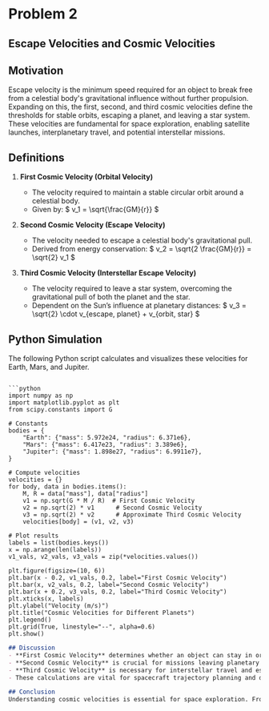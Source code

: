# Problem 2
## Escape Velocities and Cosmic Velocities

## Motivation
Escape velocity is the minimum speed required for an object to break free from a celestial body's gravitational influence without further propulsion. Expanding on this, the first, second, and third cosmic velocities define the thresholds for stable orbits, escaping a planet, and leaving a star system. These velocities are fundamental for space exploration, enabling satellite launches, interplanetary travel, and potential interstellar missions.

## Definitions
1. **First Cosmic Velocity (Orbital Velocity)**
   - The velocity required to maintain a stable circular orbit around a celestial body.
   - Given by:
     $ v_1 = \sqrt{\frac{GM}{r}} $

2. **Second Cosmic Velocity (Escape Velocity)**
   - The velocity needed to escape a celestial body's gravitational pull.
   - Derived from energy conservation:
     $ v_2 = \sqrt{2 \frac{GM}{r}} = \sqrt{2} v_1 $

3. **Third Cosmic Velocity (Interstellar Escape Velocity)**
   - The velocity required to leave a star system, overcoming the gravitational pull of both the planet and the star.
   - Dependent on the Sun’s influence at planetary distances:
     $ v_3 = \sqrt{2} \cdot v_{escape, planet} + v_{orbit, star} $

## Python Simulation
The following Python script calculates and visualizes these velocities for Earth, Mars, and Jupiter.
```

```python
import numpy as np
import matplotlib.pyplot as plt
from scipy.constants import G

# Constants
bodies = {
    "Earth": {"mass": 5.972e24, "radius": 6.371e6},
    "Mars": {"mass": 6.417e23, "radius": 3.389e6},
    "Jupiter": {"mass": 1.898e27, "radius": 6.9911e7},
}

# Compute velocities
velocities = {}
for body, data in bodies.items():
    M, R = data["mass"], data["radius"]
    v1 = np.sqrt(G * M / R)  # First Cosmic Velocity
    v2 = np.sqrt(2) * v1      # Second Cosmic Velocity
    v3 = np.sqrt(2) * v2      # Approximate Third Cosmic Velocity
    velocities[body] = (v1, v2, v3)

# Plot results
labels = list(bodies.keys())
x = np.arange(len(labels))
v1_vals, v2_vals, v3_vals = zip(*velocities.values())

plt.figure(figsize=(10, 6))
plt.bar(x - 0.2, v1_vals, 0.2, label="First Cosmic Velocity")
plt.bar(x, v2_vals, 0.2, label="Second Cosmic Velocity")
plt.bar(x + 0.2, v3_vals, 0.2, label="Third Cosmic Velocity")
plt.xticks(x, labels)
plt.ylabel("Velocity (m/s)")
plt.title("Cosmic Velocities for Different Planets")
plt.legend()
plt.grid(True, linestyle="--", alpha=0.6)
plt.show()
```

```markdown
## Discussion
- **First Cosmic Velocity** determines whether an object can stay in orbit around a planet.
- **Second Cosmic Velocity** is crucial for missions leaving planetary surfaces.
- **Third Cosmic Velocity** is necessary for interstellar travel and escaping the Sun's gravity.
- These calculations are vital for spacecraft trajectory planning and deep-space exploration.

## Conclusion
Understanding cosmic velocities is essential for space exploration. From launching satellites to interplanetary and interstellar travel, these velocities define the fundamental thresholds required to move